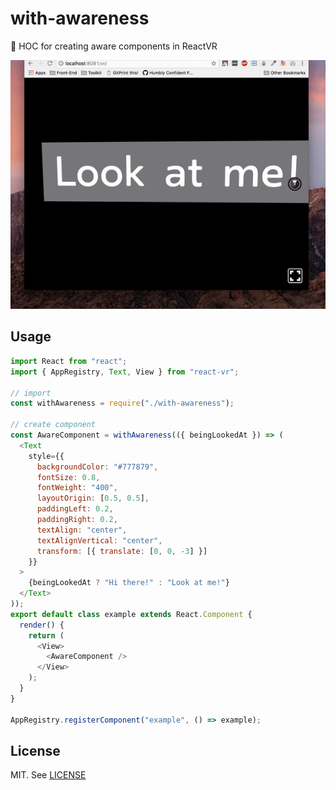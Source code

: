 # with-awareness
👀 HOC for creating aware components in ReactVR

<img src="./with-awareness.gif"/>

## Usage

```js
import React from "react";
import { AppRegistry, Text, View } from "react-vr";

// import
const withAwareness = require("./with-awareness");

// create component
const AwareComponent = withAwareness(({ beingLookedAt }) => (
  <Text
    style={{
      backgroundColor: "#777879",
      fontSize: 0.8,
      fontWeight: "400",
      layoutOrigin: [0.5, 0.5],
      paddingLeft: 0.2,
      paddingRight: 0.2,
      textAlign: "center",
      textAlignVertical: "center",
      transform: [{ translate: [0, 0, -3] }]
    }}
  >
    {beingLookedAt ? "Hi there!" : "Look at me!"}
  </Text>
));
export default class example extends React.Component {
  render() {
    return (
      <View>
        <AwareComponent />
      </View>
    );
  }
}

AppRegistry.registerComponent("example", () => example);
```

## License

MIT. See [LICENSE](./LICENSE)

